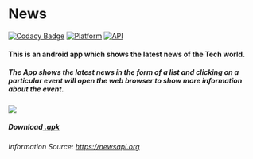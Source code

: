 # News 
[![Codacy Badge](https://api.codacy.com/project/badge/Grade/ea57b69bbc2b4d1c9fb055ceb3dc8e0a)](https://app.codacy.com/app/rob729/News-App?utm_source=github.com&utm_medium=referral&utm_content=rob729/News-App&utm_campaign=Badge_Grade_Dashboard)
[![Platform](https://img.shields.io/badge/platform-android-blue.svg)](http://developer.android.com/index.html)
[![API](https://img.shields.io/badge/API-19%2B-blue.svg?style=flat)](https://android-arsenal.com/api?level=19)
#### This is an android app which shows the latest news of the Tech world.
##### The App shows the latest news in the form of a list and clicking on a particular event will open the web browser to show more information about the event.

![](https://raw.githubusercontent.com/rob729/images/master/news_src.png?token=Ad5e5TGPWMF3SD2TrdT7QowQazwTeJkJks5bpHiswA%3D%3D)
##### Download[ .apk](https://drive.google.com/open?id=11rKtPZasWRInsvwodf8euOpFMl4wcIQ7)
###### Information Source: https://newsapi.org
